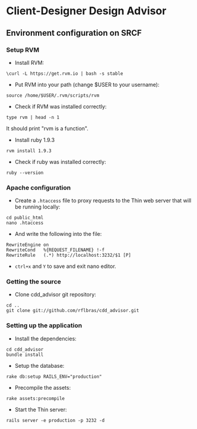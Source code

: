 # Client-Designer Design Advisor

## Environment configuration on SRCF

### Setup RVM

- Install RVM:

```
\curl -L https://get.rvm.io | bash -s stable
```

- Put RVM into your path (change $USER to your username):

```
source /home/$USER/.rvm/scripts/rvm
```

- Check if RVM was installed correctly:

```
type rvm | head -n 1
```

It should print "rvm is a function".

- Install ruby 1.9.3

```
rvm install 1.9.3
```

- Check if ruby was installed correctly:

```
ruby --version
```

### Apache configuration

- Create a `.htaccess` file to proxy requests to the Thin web server that will
  be running locally:

```
cd public_html
nano .htaccess
```

- And write the following into the file:

```
RewriteEngine on
RewriteCond   %{REQUEST_FILENAME} !-f
RewriteRule   (.*) http://localhost:3232/$1 [P]
```

- `ctrl+x` and `Y` to save and exit nano editor.

### Getting the source

- Clone cdd_advisor git repository:

```
cd ..
git clone git://github.com/rflbras/cdd_advisor.git
```

### Setting up the application

- Install the dependencies:

```
cd cdd_advisor
bundle install
```

- Setup the database:

```
rake db:setup RAILS_ENV="production"
```

- Precompile the assets:

```
rake assets:precompile
```

- Start the Thin server:

```
rails server -e production -p 3232 -d
```


